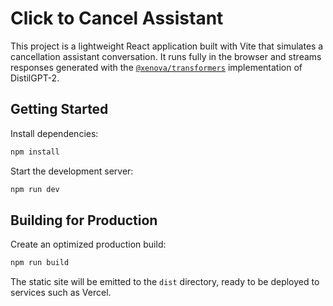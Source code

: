 # Click to Cancel Assistant

This project is a lightweight React application built with Vite that simulates a cancellation assistant conversation. It runs fully in the browser and streams responses generated with the [`@xenova/transformers`](https://github.com/xenova/transformers.js) implementation of DistilGPT-2.

## Getting Started

Install dependencies:

```bash
npm install
```

Start the development server:

```bash
npm run dev
```

## Building for Production

Create an optimized production build:

```bash
npm run build
```

The static site will be emitted to the `dist` directory, ready to be deployed to services such as Vercel.
